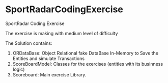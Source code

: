 # SportRadarCodingExercise
SportRadar Coding Exercise

The exercise is making with medium level of difficulty

The Solution contains:
1. ORDataBase: Object Relational fake DataBase In-Memory to Save the Entities and 
simulate Transactions
2. ScoreBoardModel: Classes for the exercises (entities with its businness logic)
3. Scoreboard: Main exercise Library.